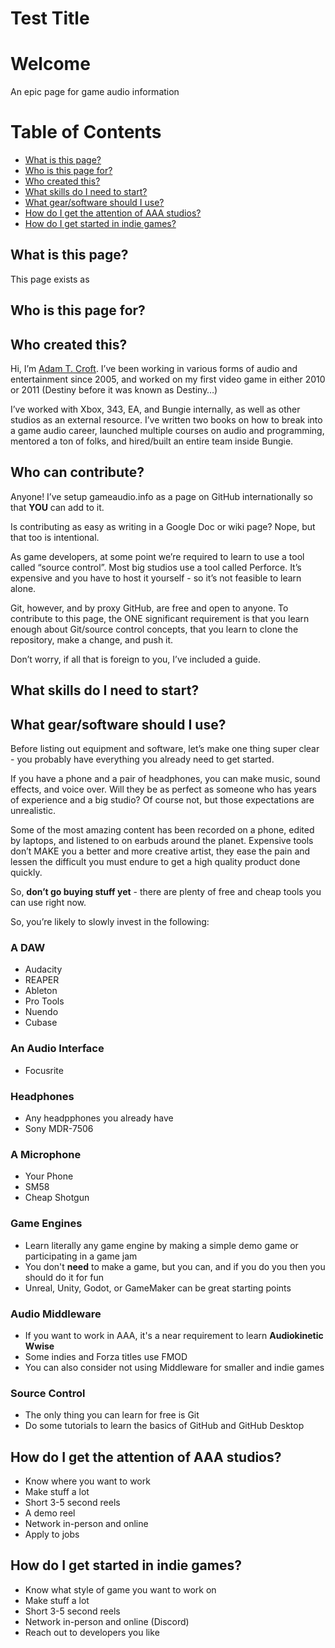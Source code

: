 # <span id="page-title">Test Title</span>
# Welcome
An epic page for game audio information

# Table of Contents
* [What is this page?](#what-is-this-page)
* [Who is this page for?](#who-is-this-page-for)
* [Who created this?](#who-created-this?)
* [What skills do I need to start?](#what-skills-do-I-need-to-start)
* [What gear/software should I use?](#what-gear-software-should-I-use)
* [How do I get the attention of AAA studios?](#how-do-I-get-the-attention-of-AAA-studios)
* [How do I get started in indie games?](#how-do-I-get-started-in-indie-games)

<a id="what-is-this-page"></a>
## What is this page?
This page exists as 

<a id="who-is-this-page-for"></a>
## Who is this page for?

<a id="who-created-this"></a>
## Who created this?
Hi, I’m [Adam T. Croft](https://adamtcroft.com).  I’ve been working in various forms of audio and entertainment since 2005, and worked on my first video game in either 2010 or 2011 (Destiny before it was known as Destiny…)

I’ve worked with Xbox, 343, EA, and Bungie internally, as well as other studios as an external resource.  I’ve written two books on how to break into a game audio career, launched multiple courses on audio and programming, mentored a ton of folks, and hired/built an entire team inside Bungie.

<a id="who-can-contribute"></a>
## Who can contribute?
Anyone!  I’ve setup gameaudio.info as a page on GitHub internationally so that **YOU** can add to it.

Is contributing as easy as writing in a Google Doc or wiki page?  Nope, but that too is intentional.

As game developers, at some point we’re required to learn to use a tool called “source control”.  Most big studios use a tool called Perforce.  It’s expensive and you have to host it yourself - so it’s not feasible to learn alone.

Git, however, and by proxy GitHub, are free and open to anyone.  To contribute to this page, the ONE significant requirement is that you learn enough about Git/source control concepts, that you learn to clone the repository, make a change, and push it.

Don’t worry, if all that is foreign to you, I’ve included a guide.

<a id="what-skills-do-I-need-to-start"></a>
## What skills do I need to start?

<a id="what-gear-software-should-I-use"></a>
## What gear/software should I use?
Before listing out equipment and software, let’s make one thing super clear - you probably have everything you already need to get started.

If you have a phone and a pair of headphones, you can make music, sound effects, and voice over.  Will they be as perfect as someone who has years of experience and a big studio?  Of course not, but those expectations are unrealistic.

Some of the most amazing content has been recorded on a phone, edited by laptops, and listened to on earbuds around the planet.  Expensive tools don’t MAKE you a better and more creative artist, they ease the pain and lessen the difficult you must endure to get a high quality product done quickly.

So, **don’t go buying stuff yet** - there are plenty of free and cheap tools you can use right now.

So, you’re likely to slowly invest in the following:

### A DAW
* Audacity
* REAPER
* Ableton
* Pro Tools
* Nuendo
* Cubase

### An Audio Interface
* Focusrite

### Headphones
* Any headpphones you already have
* Sony MDR-7506

### A Microphone
* Your Phone
* SM58
* Cheap Shotgun

### Game Engines
* Learn literally any game engine by making a simple demo game or participating 
  in a game jam
* You don't **need** to make a game, but you can, and if you do you then you 
  should do it for fun
* Unreal, Unity, Godot, or GameMaker can be great starting points

### Audio Middleware
* If you want to work in AAA, it's a near requirement to learn **Audiokinetic 
  Wwise**
* Some indies and Forza titles use FMOD
* You can also consider not using Middleware for smaller and indie games

### Source Control
* The only thing you can learn for free is Git
* Do some tutorials to learn the basics of GitHub and GitHub Desktop

<a id="what-gear-software-should-I-use"></a>
## How do I get the attention of AAA studios?
* Know where you want to work
* Make stuff a lot
* Short 3-5 second reels
* A demo reel
* Network in-person and online
* Apply to jobs

<a id="how-do-I-get-started-in-indie-games"></a>
## How do I get started in indie games?
* Know what style of game you want to work on
* Make stuff a lot
* Short 3-5 second reels
* Network in-person and online (Discord)
* Reach out to developers you like

